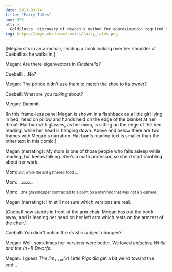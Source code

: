 ```yaml
---
date: 2011-03-14
title: "Fairy Tales"
num: 872
alt: >-
  Goldilocks' discovery of Newton's method for approximation required surprisingly few changes.
img: https://imgs.xkcd.com/comics/fairy_tales.png
---
```

[Megan sits in an armchair, reading a book looking over her shoulder at Cueball as he walks in.]

Megan: Are there eigenvectors in *Cinderella?*

Cueball: ...No?

Megan: The prince didn't use them to match the shoe to its owner?

Cueball: What are you *talking* about?

Megan: Dammit.

[In this frame-less panel Megan is shown in a flashback as a little girl lying in bed, head on pillow and hands held on the edge of the blanket at her throat. Hairbun with glasses, as her mom, is sitting on the edge of the bed reading, while her head is hanging down. Above and below there are two frames with Megan's narration. Hairbun's reading text is smaller than the other text in this comic.]

Megan (narrating): My mom is one of those people who falls asleep while reading, but keeps talking. She's a math professor, so she'd start rambling about her work.

Mom: <small>But while the ant gathered food ...</small>

Mom: <small>...zzzz...</small>

Mom: <small>...the grasshopper contracted to a point on a manifold that was *not* a 3-sphere...</small>

Megan (narrating): I'm still not sure which versions are real.

[Cueball now stands in front of the arm chair. Megan has put the book away, and is leaning her head on her left arm which rests on the armrest of the chair.]

Cueball: You didn't notice the drastic subject changes?

Megan: Well, sometimes her versions were better. We loved *Inductive White and the (n−1) Dwarfs*.

Megan: I guess *The lim<sub>x→∞</sub>(x) Little Pigs* did get a bit weird toward the end...